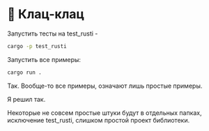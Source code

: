 # 🦀 Клац-клац

Запустить тесты на test_rusti - 
```sh
cargo -p test_rusti
```

Запустить все примеры:
```sh
cargo run .
```

Так. Вообще-то все примеры, означают лишь простые примеры.

Я решил так. 

Некоторые не совсем простые штуки будут в отдельных папках, 
исключение test_rusti, слишком простой проект библиотеки.
